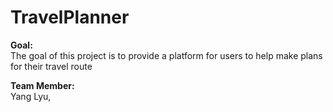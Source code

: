 # TravelPlanner

**Goal:**\
The goal of this project is to provide a platform for users to help make plans for their travel route

**Team Member:**\
Yang Lyu, 
